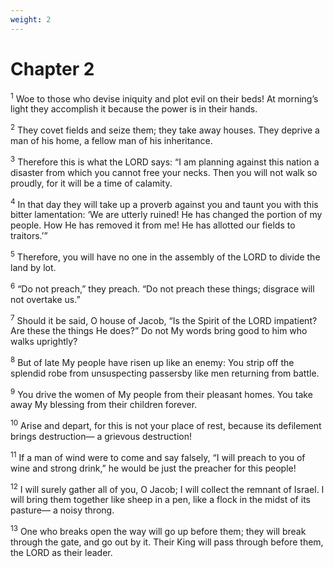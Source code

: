 ```yaml
---
weight: 2
---
```


# Chapter 2

<sup>1</sup> Woe to those who devise iniquity and plot evil on their beds! At morning’s light they accomplish it because the power is in their hands. 

<sup>2</sup> They covet fields and seize them; they take away houses. They deprive a man of his home, a fellow man of his inheritance. 

<sup>3</sup> Therefore this is what the LORD says: “I am planning against this nation a disaster from which you cannot free your necks. Then you will not walk so proudly, for it will be a time of calamity. 

<sup>4</sup> In that day they will take up a proverb against you and taunt you with this bitter lamentation: ‘We are utterly ruined! He has changed the portion of my people. How He has removed it from me! He has allotted our fields to traitors.’” 

<sup>5</sup> Therefore, you will have no one in the assembly of the LORD to divide the land by lot. 

<sup>6</sup> “Do not preach,” they preach. “Do not preach these things; disgrace will not overtake us.” 

<sup>7</sup> Should it be said, O house of Jacob, “Is the Spirit of the LORD impatient? Are these the things He does?” Do not My words bring good to him who walks uprightly? 

<sup>8</sup> But of late My people have risen up like an enemy: You strip off the splendid robe from unsuspecting passersby like men returning from battle. 

<sup>9</sup> You drive the women of My people from their pleasant homes. You take away My blessing from their children forever. 

<sup>10</sup> Arise and depart, for this is not your place of rest, because its defilement brings destruction— a grievous destruction! 

<sup>11</sup> If a man of wind were to come and say falsely, “I will preach to you of wine and strong drink,” he would be just the preacher for this people! 

<sup>12</sup> I will surely gather all of you, O Jacob; I will collect the remnant of Israel. I will bring them together like sheep in a pen, like a flock in the midst of its pasture— a noisy throng. 

<sup>13</sup> One who breaks open the way will go up before them; they will break through the gate, and go out by it. Their King will pass through before them, the LORD as their leader. 



